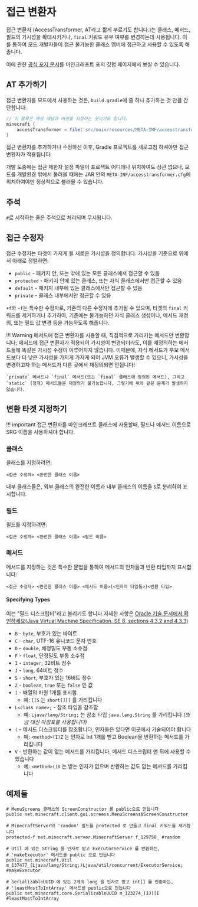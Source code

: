 접근 변환자
===================

접근 변환자 (AccessTransformer, AT라고 짧게 부르기도 합니다.)는 클래스, 메서드, 필드의 가시성을 확대시키거나, `final` 키워드 유무 여부를 변경하는데 사용됩니다. 이를 통하여 모드 개발자들이 접근 불가능한 클래스 멤버에 접근하고 사용할 수 있도록 해줍니다.

이에 관한 [공식 포지 문서][specs]를 마인크래프트 포지 깃헙 페이지에서 보실 수 있습니다.

AT 추가하기
----------

접근 변환자를 모드에서 사용하는 것은, `build.gradle`에 줄 하나 추가하는 것 만큼 간단합니다:

```groovy
// 이 블록은 매핑 채널과 버전을 지정하는 곳이기도 합니다.
minecraft {
    accessTransformer = file('src/main/resources/META-INF/accesstransformer.cfg')
}
```

접근 변환자를 추가하거나 수정하신 이후, Gradle 프로젝트를 새로고침 하셔야만 접근 변환자가 적용됩니다.

개발 도중에는 접근 제한자 설정 파일이 프로젝트 어디에나 위치하여도 상관 없으나, 모드를 개발환경 밖에서 불러올 때에는 JAR 안의  `META-INF/accesstransformer.cfg`에 위치하여야만 정상적으로 불러올 수 있습니다.

주석
--------
`#`로 시작하는 줄은 주석으로 처리되며 무시됩니다.

접근 수정자
----------------

접근 수정자는 타겟이 가지게 될 새로운 가시성을 정의합니다. 가시성을 기준으로 위에서 아래로 정렬하면:

* `public` - 패키지 안, 또는 밖에 있는 모든 클래스에서 접근할 수 있음
* `protected` - 패키지 안에 있는 클래스, 또는 자식 클래스에서만 접근할 수 있음
* `default` - 패키지 내부에 있는 클래스에서만 접근할 수 있음
* `private` - 클래스 내부에서만 접근할 수 있음

`+f`와 `-f`는 특수한 수정자로, 기존의 다른 수정자에 추가될 수 있으며, 타겟의 `final` 키워드를 제거하거나 추가하여, 기존에는 불가능하던 자식 클래스 생성이나, 메서드 재정의, 또는 필드 값 변경 등을 가능하도록 해줍니다.

!!! Warning
메서드에 접근 변환자를 사용할 때, 직접적으로 가리키는 메서드만 변환합니다; 메서드에 접근 변환자가 적용되어 가시성이 변경되더라도, 이를 재정의하는 메서드들에 똑같은 가시성 수정이 이루어지지 않습니다. 이때문에, 자식 메서드가 부모 메서드보다 더 낮은 가시성을 가지게 가지게 되어 JVM 오류가 발생할 수 있으니, 가시성을 변경하고자 하는 메서드가 다른 곳에서 재정의되면 안됩니다!

    `private` 메서드나 `final` 메서드(또는 `final` 클래스에 정의된 메서드), 그리고 `static` (정적) 메서드들은 재정의가 불가능합니다, 그렇기에 위와 같은 문제가 발생하지 않습니다.

변환 타겟 지정하기
----------------------

!!! important
접근 변환자를 마인크래프트 클래스에 사용할때, 필드나 메서드 이름으로 SRG 이름을 사용하셔야 합니다.

### 클래스
클래스를 지정하려면:
```
<접근 수정자> <완전한 클래스 이름>
```
내부 클래스들은, 외부 클래스의 완전한 이름과 내부 클래스의 이름을 `$`로 분리하여 표시합니다.

### 필드
필드를 지정하려면:
```
<접근 수정자> <완전한 클래스 이름> <필드 이름>
```

### 메서드
메서드를 지정하는 것은 특수한 문법을 통하여 메서드의 인자들과 반환 타입까지 표시합니다:
```
<접근 수정자> <완전한 클래스 이름> <메서드 이름>(<인자의 타입들>)<반환 타입>
```
[comment]: <> (TODO: 아래 한국어 공식 문서 찾아보기)
#### Specifying Types

이는 "필드 디스크립터"라고 불리기도 합니다.자세한 사항은  [Oracle 기술 문서에서 확인하세요(Java Virtual Machine Specification, SE 8, sections 4.3.2 and 4.3.3)][jvmdescriptors]

* `B` - `byte`, 부호가 있는 바이트
* `C` - `char`, UTF-16 유니코드 문자 번호
* `D` - `double`, 배정밀도 부동 소수점
* `F` - `float`, 단정밀도 부동 소수점
* `I` - `integer`, 32비트 정수
* `J` - `long`, 64비트 정수
* `S` - `short`, 부호가 있는 16비트 정수
* `Z` - `boolean`, `true` 또는 `false` 인 값
* `[` - 배열의 차원 1개를 표시함
    * 예: `[[S` 는 `short[][]` 를 가리킵니다
* `L<class name>;` - 참조 타입을 참조함
    * 예: `Ljava/lang/String;` 는 참조 타입 `java.lang.String` 를 가리킵니다 _(빗금 대신 마침표를 사용합니다)_
* `(` - 메서드 디스크립터를 참조합니다, 인자들은 있다면 이곳에서 기술되어야 합니다
    * 예: `<method>(I)Z` 는 인자로 Int 1개를 받고 Boolean을 반환하는 메서드를 가리킵니다
* `V` - 반환하는 값이 없는 메서드를 가리킵니다, 메서드 디스크립터 맨 뒤에 사용할 수 있습니다
    * 예: `<method>()V` 는 받는 인자가 없으며 반환하는 값도 없는 메서드를 가리킵니다

예제들
--------

```
# MenuScreens 클래스의 ScreenConstructor 를 public으로 만듭니다
public net.minecraft.client.gui.screens.MenuScreens$ScreenConstructor

# MinecraftServer의 'random' 필드를 protected 로 만들고 final 키워드를 제거합니다
protected-f net.minecraft.server.MinecraftServer f_129758_ #random

# Util 에 있는 String 을 인자로 받고 ExecutorService 를 반환하는,
# 'makeExecutor' 메서드를 public 으로 만듭니다
public net.minecraft.Util m_137477_(Ljava/lang/String;)Ljava/util/concurrent/ExecutorService; #makeExecutor

# SerializableUUID 에 있는 2개의 long 을 인자로 받고 int[] 를 반환하는,
# 'leastMostToIntArray' 메서드를 public으로 만듭니다
public net.minecraft.core.SerializableUUID m_123274_(JJ)[I #leastMostToIntArray
```

[specs]: https://github.com/MinecraftForge/AccessTransformers/blob/master/FMLAT.md
[jvmdescriptors]: https://docs.oracle.com/javase/specs/jvms/se8/html/jvms-4.html#jvms-4.3.2
